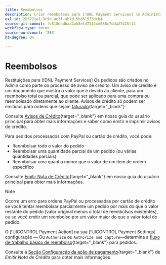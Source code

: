 ```yaml
---
title: Reembolsos
description: Criar reembolsos para [!DNL Payment Services] no Administrador como parte do processo de aviso de crédito.
exl-id: 2b3721a1-9c9d-4e3f-ab7d-5bd61573dcb4
source-git-commit: fd818dadbaa2a58efd7313ce888c7dda27d25f14
workflow-type: tm+mt
source-wordcount: '263'
ht-degree: 0%

---
```


# Reembolsos

Restituições para [!DNL Payment Services] Os pedidos são criados no Admin como parte do processo de aviso de crédito. Um aviso de crédito é um documento que mostra o valor que é devido ao cliente, para um reembolso total ou parcial, que pode ser aplicado para uma compra ou reembolsado diretamente ao cliente. Avisos de crédito só podem ser emitidos para ordens que sejam [faturado](https://docs.magento.com/user-guide/sales/invoice-create.html){target=&quot;_blank&quot;}.

Consulte [Avisos de Crédito](https://docs.magento.com/user-guide/sales/credit-memos.html){target=&quot;_blank&quot;} em nosso guia do usuário principal para obter mais informações e saber como emitir e imprimir avisos de crédito.

Para pedidos processados com PayPal ou cartão de crédito, você pode:

* Reembolsar todo o valor do pedido
* Reembolsar uma quantidade parcial de um pedido (ou várias quantidades parciais)
* Reembolsar uma quantia menor que o valor de um item de ordem específico

Consulte [Emitir Nota de Crédito](https://docs.magento.com/user-guide/sales/credit-memo-create.html){target=&quot;_blank&quot;} em nosso guia do usuário principal para obter mais informações.

>[!NOTE]
>
>Ocorre um erro para ordens PayPal ou processadas por cartão de crédito se você tentar reembolsar parcialmente um pedido por mais do que o valor restante do pedido (valor original menos o total de reembolsos existentes), ou se você emitir um reembolso por um valor maior do que o valor total do pedido.

O [!UICONTROL Payment Action] na sua [!UICONTROL Payment Settings] configuração — Ou `Authorize` ou `Authorize and Capture`—determina a [fluxo de trabalho básico de reembolso](https://docs.magento.com/user-guide/sales/credit-memos.html#refund-workflow){target=&quot;_blank&quot;} para pedidos.

Consulte a [Seção Configuração da ação de pagamento](https://docs.magento.com/user-guide/sales/credit-memo-create.html#payment-action-setting){target=&quot;_blank&quot;} de _Emitir Nota de Crédito_ para obter mais informações.
